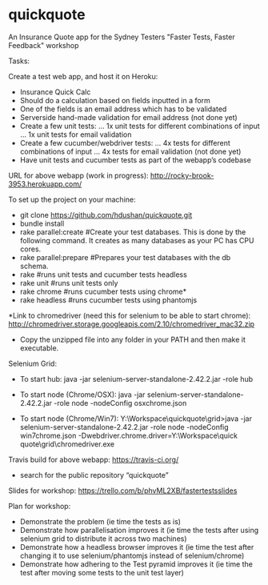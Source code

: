 quickquote
==========

An Insurance Quote app for the Sydney Testers "Faster Tests, Faster Feedback" workshop

Tasks:

Create a test web app, and host it on Heroku:
- Insurance Quick Calc
- Should do a calculation based on fields inputted in a form
- One of the fields is an email address which has to be validated
- Serverside hand-made validation for email address (not done yet)
- Create a few unit tests:
… 1x unit tests for different combinations of input
… 1x unit tests for email validation
- Create a few cucumber/webdriver tests:
… 4x tests for different combinations of input
… 4x tests for email validation (not done yet)
- Have unit tests and cucumber tests as part of the webapp’s codebase

URL for above webapp (work in progress): 
http://rocky-brook-3953.herokuapp.com/

To set up the project on your machine:
- git clone https://github.com/hdushan/quickquote.git
- bundle install
- rake parallel:create #Create your test databases. This is done by the following command. It creates as many databases as your PC has CPU cores.
- rake parallel:prepare #Prepares your test databases with the db schema.
- rake #runs unit tests and cucumber tests headless
- rake unit #runs unit tests only
- rake chrome #runs cucumber tests using chrome*
- rake headless #runs cucumber tests using phantomjs

*Link to chromedriver (need this for selenium to be able to start chrome):
http://chromedriver.storage.googleapis.com/2.10/chromedriver_mac32.zip
- Copy the unzipped file into any folder in your PATH and then make it executable.

Selenium Grid:
- To start hub:
java -jar selenium-server-standalone-2.42.2.jar -role hub

- To start node (Chrome/OSX):
java -jar selenium-server-standalone-2.42.2.jar -role node -nodeConfig osxchrome.json

- To start node (Chrome/Win7):
Y:\Workspace\quickquote\grid>java -jar selenium-server-standalone-2.42.2.jar -role node -nodeConfig win7chrome.json -Dwebdriver.chrome.driver=Y:\Workspace\quick
quote\grid\chromedriver.exe


Travis build for above webapp:
https://travis-ci.org/
- search for the public repository “quickquote”

Slides for workshop:
https://trello.com/b/phvML2XB/fastertestsslides

Plan for workshop:

- Demonstrate the problem (ie time the tests as is)
- Demonstrate how parallelisation improves it (ie time the tests after using selenium grid to distribute it across two machines)
- Demonstrate how a headless browser improves it (ie time the test after changing it to use selenium/phantomjs instead of selenium/chrome)
- Demonstrate how adhering to the Test pyramid improves it (ie time the test after moving some tests to the unit test layer)


